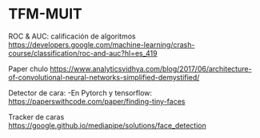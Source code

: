 # TFM-MUIT

ROC & AUC: calificación de algoritmos
https://developers.google.com/machine-learning/crash-course/classification/roc-and-auc?hl=es_419

Paper chulo
https://www.analyticsvidhya.com/blog/2017/06/architecture-of-convolutional-neural-networks-simplified-demystified/

Detector de cara:
-En Pytorch y tensorflow: https://paperswithcode.com/paper/finding-tiny-faces

Tracker de caras
https://google.github.io/mediapipe/solutions/face_detection

